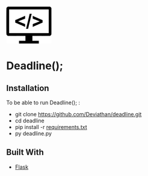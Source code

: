 ![alt text](https://github.com/Deviathan/deadline/blob/master/static/main.png)

# Deadline();



## Installation

To be able to run Deadline(); :
* git clone https://github.com/Deviathan/deadline.git
* cd deadline
* pip install -r [requirements.txt](requirements.txt)
* py deadline.py

## Built With

* [Flask](http://flask.pocoo.org/) 

